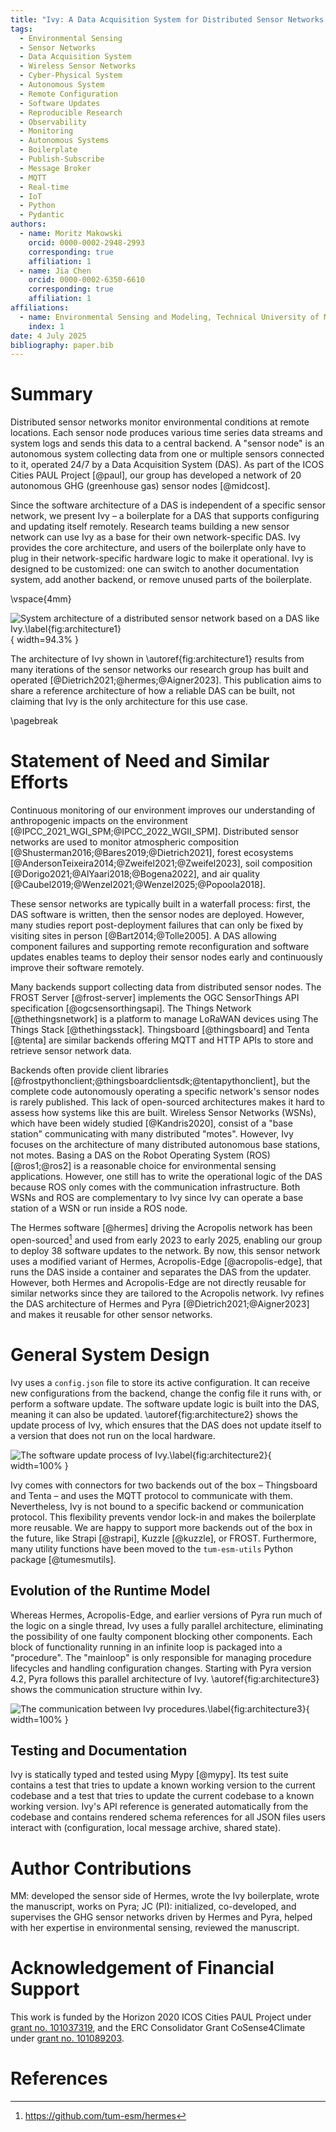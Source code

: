 ```yaml
---
title: "Ivy: A Data Acquisition System for Distributed Sensor Networks Supporting Remote Configuration and Software Updates"
tags:
  - Environmental Sensing
  - Sensor Networks
  - Data Acquisition System
  - Wireless Sensor Networks
  - Cyber-Physical System
  - Autonomous System
  - Remote Configuration
  - Software Updates
  - Reproducible Research
  - Observability
  - Monitoring
  - Autonomous Systems
  - Boilerplate
  - Publish-Subscribe
  - Message Broker
  - MQTT
  - Real-time
  - IoT
  - Python
  - Pydantic
authors:
  - name: Moritz Makowski
    orcid: 0000-0002-2948-2993
    corresponding: true
    affiliation: 1
  - name: Jia Chen
    orcid: 0000-0002-6350-6610
    corresponding: true
    affiliation: 1
affiliations:
  - name: Environmental Sensing and Modeling, Technical University of Munich (TUM), Munich, Germany
    index: 1
date: 4 July 2025
bibliography: paper.bib
---
```


# Summary

Distributed sensor networks monitor environmental conditions at remote locations. Each sensor node produces various time series data streams and system logs and sends this data to a central backend. A "sensor node" is an autonomous system collecting data from one or multiple sensors connected to it, operated 24/7 by a Data Acquisition System (DAS). As part of the ICOS Cities PAUL Project [@paul], our group has developed a network of 20 autonomous GHG (greenhouse gas) sensor nodes [@midcost].

Since the software architecture of a DAS is independent of a specific sensor network, we present Ivy – a boilerplate for a DAS that supports configuring and updating itself remotely. Research teams building a new sensor network can use Ivy as a base for their own network-specific DAS. Ivy provides the core architecture, and users of the boilerplate only have to plug in their network-specific hardware logic to make it operational. Ivy is designed to be customized: one can switch to another documentation system, add another backend, or remove unused parts of the boilerplate.

\vspace{4mm}

![System architecture of a distributed sensor network based on a DAS like Ivy.\label{fig:architecture1}](figures/ivy-architecture-fig-1.png){ width=94.3% }

The architecture of Ivy shown in \autoref{fig:architecture1} results from many iterations of the sensor networks our research group has built and operated [@Dietrich2021;@hermes;@Aigner2023]. This publication aims to share a reference architecture of how a reliable DAS can be built, not claiming that Ivy is the only architecture for this use case.

\pagebreak

# Statement of Need and Similar Efforts

Continuous monitoring of our environment improves our understanding of anthropogenic impacts on the environment [@IPCC_2021_WGI_SPM;@IPCC_2022_WGII_SPM]. Distributed sensor networks are used to monitor atmospheric composition [@Shusterman2016;@Bares2019;@Dietrich2021], forest ecosystems [@AndersonTeixeira2014;@Zweifel2021;@Zweifel2023], soil composition [@Dorigo2021;@AlYaari2018;@Bogena2022], and air quality [@Caubel2019;@Wenzel2021;@Wenzel2025;@Popoola2018].

These sensor networks are typically built in a waterfall process: first, the DAS software is written, then the sensor nodes are deployed. However, many studies report post-deployment failures that can only be fixed by visiting sites in person [@Bart2014;@Tolle2005]. A DAS allowing component failures and supporting remote reconfiguration and software updates enables teams to deploy their sensor nodes early and continuously improve their software remotely.

Many backends support collecting data from distributed sensor nodes. The FROST Server [@frost-server] implements the OGC SensorThings API specification [@ogcsensorthingsapi]. The Things Network [@thethingsnetwork] is a platform to manage LoRaWAN devices using The Things Stack [@thethingsstack]. Thingsboard [@thingsboard] and Tenta [@tenta] are similar backends offering MQTT and HTTP APIs to store and retrieve sensor network data.

Backends often provide client libraries [@frostpythonclient;@thingsboardclientsdk;@tentapythonclient], but the complete code autonomously operating a specific network's sensor nodes is rarely published. This lack of open-sourced architectures makes it hard to assess how systems like this are built. Wireless Sensor Networks (WSNs), which have been widely studied [@Kandris2020], consist of a "base station" communicating with many distributed "motes". However, Ivy focuses on the architecture of many distributed autonomous base stations, not motes. Basing a DAS on the Robot Operating System (ROS) [@ros1;@ros2] is a reasonable choice for environmental sensing applications. However, one still has to write the operational logic of the DAS because ROS only comes with the communication infrastructure. Both WSNs and ROS are complementary to Ivy since Ivy can operate a base station of a WSN or run inside a ROS node.

The Hermes software [@hermes] driving the Acropolis network has been open-sourced[^1] and used from early 2023 to early 2025, enabling our group to deploy 38 software updates to the network. By now, this sensor network uses a modified variant of Hermes, Acropolis-Edge [@acropolis-edge], that runs the DAS inside a container and separates the DAS from the updater. However, both Hermes and Acropolis-Edge are not directly reusable for similar networks since they are tailored to the Acropolis network. Ivy refines the DAS architecture of Hermes and Pyra [@Dietrich2021;@Aigner2023] and makes it reusable for other sensor networks.

[^1]: https://github.com/tum-esm/hermes

# General System Design

Ivy uses a `config.json` file to store its active configuration. It can receive new configurations from the backend, change the config file it runs with, or perform a software update. The software update logic is built into the DAS, meaning it can also be updated. \autoref{fig:architecture2} shows the update process of Ivy, which ensures that the DAS does not update itself to a version that does not run on the local hardware.

![The software update process of Ivy.\label{fig:architecture2}](figures/ivy-architecture-fig-2.png){ width=100% }

Ivy comes with connectors for two backends out of the box – Thingsboard and Tenta – and uses the MQTT protocol to communicate with them. Nevertheless, Ivy is not bound to a specific backend or communication protocol. This flexibility prevents vendor lock-in and makes the boilerplate more reusable. We are happy to support more backends out of the box in the future, like Strapi [@strapi], Kuzzle [@kuzzle], or FROST. Furthermore, many utility functions have been moved to the `tum-esm-utils` Python package [@tumesmutils].

## Evolution of the Runtime Model

Whereas Hermes, Acropolis-Edge, and earlier versions of Pyra run much of the logic on a single thread, Ivy uses a fully parallel architecture, eliminating the possibility of one faulty component blocking other components. Each block of functionality running in an infinite loop is packaged into a "procedure". The "mainloop" is only responsible for managing procedure lifecycles and handling configuration changes. Starting with Pyra version 4.2, Pyra follows this parallel architecture of Ivy. \autoref{fig:architecture3} shows the communication structure within Ivy.

![The communication between Ivy procedures.\label{fig:architecture3}](figures/ivy-architecture-fig-3.png){ width=100% }

## Testing and Documentation

Ivy is statically typed and tested using Mypy [@mypy]. Its test suite contains a test that tries to update a known working version to the current codebase and a test that tries to update the current codebase to a known working version. Ivy's API reference is generated automatically from the codebase and contains rendered schema references for all JSON files users interact with (configuration, local message archive, shared state).

# Author Contributions

MM: developed the sensor side of Hermes, wrote the Ivy boilerplate, wrote the manuscript, works on Pyra; JC (PI): initialized, co-developed, and supervises the GHG sensor networks driven by Hermes and Pyra, helped with her expertise in environmental sensing, reviewed the manuscript.

# Acknowledgement of Financial Support

This work is funded by the Horizon 2020 ICOS Cities PAUL Project under [grant no. 101037319](https://cordis.europa.eu/project/id/101037319), and the ERC Consolidator Grant CoSense4Climate under [grant no. 101089203](https://cordis.europa.eu/project/id/101089203).

# References

